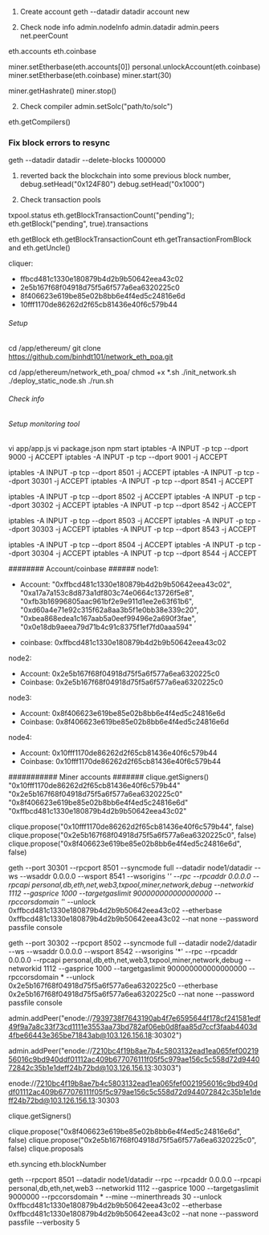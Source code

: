 1. Create account
geth --datadir datadir account new

2. Check node info
admin.nodeInfo
admin.datadir
admin.peers
net.peerCount

eth.accounts
eth.coinbase

miner.setEtherbase(eth.accounts[0])
personal.unlockAccount(eth.coinbase)
miner.setEtherbase(eth.coinbase)
miner.start(30)

miner.getHashrate()
miner.stop()

2. Check compiler
admin.setSolc("path/to/solc")

eth.getCompilers()

### Fix block errors to resync
geth  --datadir datadir  --delete-blocks 1000000


1. reverted back the blockchain into some previous block number,
debug.setHead("0x124F80")
debug.setHead("0x1000")

2. Check transaction pools

txpool.status
eth.getBlockTransactionCount("pending");
eth.getBlock("pending", true).transactions


eth.getBlock
eth.getBlockTransactionCount
eth.getTransactionFromBlock and
eth.getUncle()


cliquer:
+ ffbcd481c1330e180879b4d2b9b50642eea43c02
+ 2e5b167f68f04918d75f5a6f577a6ea6320225c0
+ 8f406623e619be85e02b8bb6e4f4ed5c24816e6d
+ 10fff1170de86262d2f65cb81436e40f6c579b44


######  Setup ###########
cd /app/ethereum/
git clone https://github.com/binhdt101/network_eth_poa.git

cd /app/ethereum/network_eth_poa/
chmod +x *.sh
./init_network.sh
./deploy_static_node.sh
./run.sh

###### Check info #########



###### Setup monitoring tool ######

vi app/app.js
vi package.json
npm start
iptables -A INPUT -p tcp --dport 9000 -j ACCEPT
iptables -A INPUT -p tcp --dport 9001 -j ACCEPT

iptables -A INPUT -p tcp --dport 8501 -j ACCEPT
iptables -A INPUT -p tcp --dport 30301 -j ACCEPT
iptables -A INPUT -p tcp --dport 8541 -j ACCEPT

iptables -A INPUT -p tcp --dport 8502 -j ACCEPT
iptables -A INPUT -p tcp --dport 30302 -j ACCEPT
iptables -A INPUT -p tcp --dport 8542 -j ACCEPT

iptables -A INPUT -p tcp --dport 8503 -j ACCEPT
iptables -A INPUT -p tcp --dport 30303 -j ACCEPT
iptables -A INPUT -p tcp --dport 8543 -j ACCEPT

iptables -A INPUT -p tcp --dport 8504 -j ACCEPT
iptables -A INPUT -p tcp --dport 30304 -j ACCEPT
iptables -A INPUT -p tcp --dport 8544 -j ACCEPT


######## Account/coinbase ######
node1:
 + Account:
       "0xffbcd481c1330e180879b4d2b9b50642eea43c02",
        "0xa17a7a153c8d873a1df803c74e0664c13726f5e8",
        "0xfb3b16996805aac961bf2e9e911d1ee2e63f61b6",
        "0xd60a4e71e92c315f62a8aa3b5f1e0bb38e339c20",
        "0xbea868edea1c167aab5a0eef99496e2a690f3fae",
        "0x0e18db9aeea79d71b4c91c8375f1ef7fd0aaa594"

 + coinbase:  0xffbcd481c1330e180879b4d2b9b50642eea43c02

node2:
 + Account:  0x2e5b167f68f04918d75f5a6f577a6ea6320225c0
 + Coinbase: 0x2e5b167f68f04918d75f5a6f577a6ea6320225c0


node3:
 + Account: 0x8f406623e619be85e02b8bb6e4f4ed5c24816e6d
 + Coinbase: 0x8f406623e619be85e02b8bb6e4f4ed5c24816e6d


node4:
 + Account: 0x10fff1170de86262d2f65cb81436e40f6c579b44
 + Coinbase: 0x10fff1170de86262d2f65cb81436e40f6c579b44

########### Miner accounts #######
clique.getSigners()
  "0x10fff1170de86262d2f65cb81436e40f6c579b44"
  "0x2e5b167f68f04918d75f5a6f577a6ea6320225c0"
  "0x8f406623e619be85e02b8bb6e4f4ed5c24816e6d"
  "0xffbcd481c1330e180879b4d2b9b50642eea43c02"


  clique.propose("0x10fff1170de86262d2f65cb81436e40f6c579b44", false)
  clique.propose("0x2e5b167f68f04918d75f5a6f577a6ea6320225c0", false)
  clique.propose("0x8f406623e619be85e02b8bb6e4f4ed5c24816e6d", false)

geth --port 30301 --rpcport 8501 --syncmode full --datadir node1/datadir --ws --wsaddr 0.0.0.0 --wsport 8541 --wsorigins '*' --rpc --rpcaddr 0.0.0.0 --rpcapi personal,db,eth,net,web3,txpool,miner,network,debug --networkid 1112 --gasprice 1000 --targetgaslimit 900000000000000000 --rpccorsdomain '*' --unlock 0xffbcd481c1330e180879b4d2b9b50642eea43c02 --etherbase 0xffbcd481c1330e180879b4d2b9b50642eea43c02 --nat none --password passfile console


geth --port 30302 --rpcport 8502 --syncmode full --datadir node2/datadir --ws --wsaddr 0.0.0.0 --wsport 8542 --wsorigins '*' --rpc --rpcaddr 0.0.0.0 --rpcapi personal,db,eth,net,web3,txpool,miner,network,debug --networkid 1112 --gasprice 1000 --targetgaslimit 900000000000000000 --rpccorsdomain * --unlock 0x2e5b167f68f04918d75f5a6f577a6ea6320225c0 --etherbase 0x2e5b167f68f04918d75f5a6f577a6ea6320225c0 --nat none --password passfile console



admin.addPeer("enode://7939738f7643190ab4f7e6595644f178cf241581edf49f9a7a8c33f73cd1111e3553aa73bd782af06eb0d8faa85d7ccf3faab4403d4fbe66443e365be71843ab@103.126.156.18:30302")

admin.addPeer("enode://7210bc4f19b8ae7b4c5803132ead1ea065fef0021956016c9bd940ddf01112ac409b677076111f05f5c979ae156c5c558d72d944072842c35b1e1deff24b72bd@103.126.156.13:30303")

enode://7210bc4f19b8ae7b4c5803132ead1ea065fef0021956016c9bd940ddf01112ac409b677076111f05f5c979ae156c5c558d72d944072842c35b1e1deff24b72bd@103.126.156.13:30303


clique.getSigners()

clique.propose("0x8f406623e619be85e02b8bb6e4f4ed5c24816e6d", false)
clique.propose("0x2e5b167f68f04918d75f5a6f577a6ea6320225c0", false)
clique.proposals


eth.syncing
eth.blockNumber


 geth --rpcport 8501 --datadir node1/datadir --rpc --rpcaddr 0.0.0.0 --rpcapi personal,db,eth,net,web3 --networkid 1112 --gasprice 1000 --targetgaslimit 9000000 --rpccorsdomain * --mine --minerthreads 30 --unlock 0xffbcd481c1330e180879b4d2b9b50642eea43c02 --etherbase 0xffbcd481c1330e180879b4d2b9b50642eea43c02 --nat none --password passfile --verbosity 5
